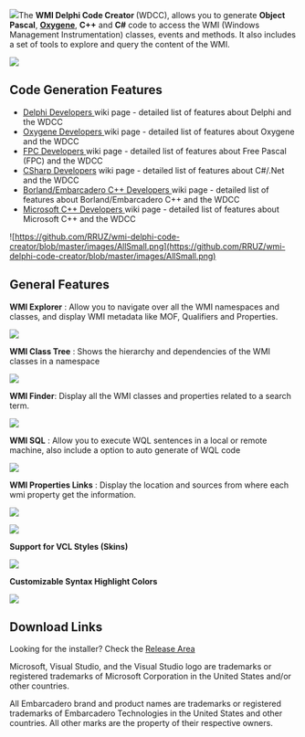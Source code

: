 ![](https://github.com/RRUZ/wmi-delphi-code-creator/blob/master/images/logo_s.png)The <strong>WMI Delphi Code Creator </strong> (WDCC), allows you to generate <strong>Object Pascal</strong>,  <strong>[Oxygene](http://www.elementscompiler.com/elements/oxygene/default.aspx)</strong>, <strong>C++</strong> and <strong>C#</strong> code to access the WMI (Windows Management Instrumentation) classes, events and methods. It also includes a set of tools to explore and query the content of the WMI.

[![](https://theroadtodelphi.files.wordpress.com/2014/07/followrruz.png)](https://twitter.com/RUZ)

## Code Generation Features ##
<ul>
 <li><a href='https://github.com/RRUZ/wmi-delphi-code-creator/wiki/DelphiDevelopers'>Delphi Developers </a> wiki page - detailed list of features about Delphi and the WDCC</li>
 <li><a href='https://github.com/RRUZ/wmi-delphi-code-creator/wiki/Oxygene-Developers'>Oxygene  Developers </a> wiki page - detailed list of features about Oxygene and the WDCC</li>
 <li><a href='https://github.com/RRUZ/wmi-delphi-code-creator/wiki/FPCDevelopers'>FPC Developers </a>wiki page - detailed list of features about Free Pascal (FPC) and the WDCC</li>
 <li><a href='https://github.com/RRUZ/wmi-delphi-code-creator/wiki/CSharpDevelopers'>CSharp Developers</a>  wiki page - detailed list of features about C#/.Net and the WDCC</li>
 <li><a href='https://github.com/RRUZ/wmi-delphi-code-creator/wiki/BorlandCPPDevelopers'>Borland/Embarcadero C++ Developers </a> wiki page - detailed list of features about Borland/Embarcadero C++ and the WDCC</li>
 <li><a href='https://github.com/RRUZ/wmi-delphi-code-creator/wiki/MSCPPDevelopers'>Microsoft C++ Developers </a>wiki page - detailed list of features about Microsoft C++ and the WDCC</li>
</ul>

![https://github.com/RRUZ/wmi-delphi-code-creator/blob/master/images/AllSmall.png](https://github.com/RRUZ/wmi-delphi-code-creator/blob/master/images/AllSmall.png)

## General Features ##

**WMI Explorer** : Allow you to navigate over all the WMI namespaces and classes, and display WMI metadata like MOF, Qualifiers and Properties.

![](https://github.com/RRUZ/wmi-delphi-code-creator/blob/master/images/Explorer1.png)

**WMI Class Tree** : Shows the hierarchy and dependencies of the WMI classes in a namespace

![](https://github.com/RRUZ/wmi-delphi-code-creator/blob/master/images/WMITree.png)

**WMI Finder**: Display all the WMI classes and properties related to a search term.

![](https://github.com/RRUZ/wmi-delphi-code-creator/blob/master/images/WMIFinder.png)

**WMI SQL** : Allow you to execute WQL sentences in a local or remote machine, also include a option to auto generate of WQL code

![](https://github.com/RRUZ/wmi-delphi-code-creator/blob/master/images/WQL.png)

**WMI Properties Links** : Display the location and sources from where each wmi property get the information.

![](https://github.com/RRUZ/wmi-delphi-code-creator/blob/master/images/WMILinks.png)

![](https://github.com/RRUZ/wmi-delphi-code-creator/blob/master/images/WMIOnline.png)

**Support for VCL Styles (Skins)**

![](https://github.com/RRUZ/wmi-delphi-code-creator/blob/master/images/WMDCC_SettingsGUI.png)

**Customizable Syntax Highlight Colors**

![](https://github.com/RRUZ/wmi-delphi-code-creator/blob/master/images/WMDCC_SettingsSyntaxHigh.png)


## Download Links ##

Looking for the installer? Check the [Release Area](https://github.com/RRUZ/wmi-delphi-code-creator/releases/latest) 


Microsoft, Visual Studio, and the Visual Studio logo are trademarks or registered trademarks of Microsoft Corporation in the United States and/or other countries.

All Embarcadero brand and product names are trademarks or registered trademarks of Embarcadero Technologies in the United States and other countries. All other marks are the property of their respective owners.

